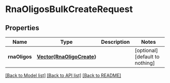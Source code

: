# RnaOligosBulkCreateRequest


## Properties
Name | Type | Description | Notes
------------ | ------------- | ------------- | -------------
**rnaOligos** | [**Vector{RnaOligoCreate}**](RnaOligoCreate.md) |  | [optional] [default to nothing]


[[Back to Model list]](../README.md#models) [[Back to API list]](../README.md#api-endpoints) [[Back to README]](../README.md)


